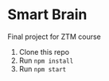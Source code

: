 # Smart Brain

Final project for ZTM course

1. Clone this repo
2. Run `npm install`
3. Run `npm start`
